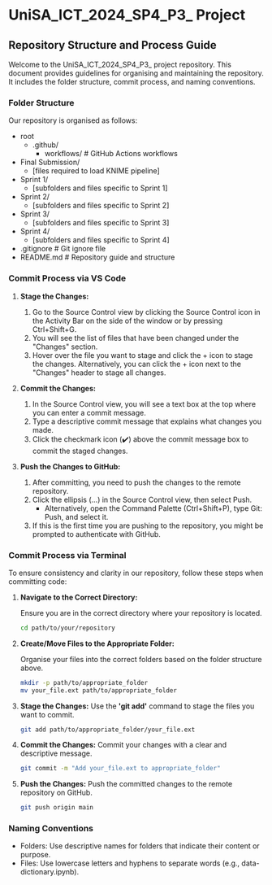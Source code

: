 # UniSA_ICT_2024_SP4_P3_ Project

## Repository Structure and Process Guide

Welcome to the UniSA_ICT_2024_SP4_P3_ project repository. This document provides guidelines for organising and maintaining the repository. It includes the folder structure, commit process, and naming conventions.

### Folder Structure

Our repository is organised as follows:

- root
  - .github/
    - workflows/ # GitHub Actions workflows
- Final Submission/
  - [files required to load KNIME pipeline]
- Sprint 1/
  - [subfolders and files specific to Sprint 1]
- Sprint 2/
  - [subfolders and files specific to Sprint 2]
- Sprint 3/
  - [subfolders and files specific to Sprint 3]
- Sprint 4/
  - [subfolders and files specific to Sprint 4]
- .gitignore # Git ignore file
- README.md # Repository guide and structure

### Commit Process via VS Code

1. **Stage the Changes:**
   1. Go to the Source Control view by clicking the Source Control icon in the Activity Bar on the side of the window or by pressing Ctrl+Shift+G.
   2. You will see the list of files that have been changed under the "Changes" section.
   3. Hover over the file you want to stage and click the + icon to stage the changes. Alternatively, you can click the + icon next to the "Changes" header to stage all changes.
  
2. **Commit the Changes:**
   1. In the Source Control view, you will see a text box at the top where you can enter a commit message.
   2. Type a descriptive commit message that explains what changes you made.
   3. Click the checkmark icon (✔️) above the commit message box to commit the staged changes.

3. **Push the Changes to GitHub:**
   1. After committing, you need to push the changes to the remote repository.
   2. Click the ellipsis (...) in the Source Control view, then select Push.
      - Alternatively, open the Command Palette (Ctrl+Shift+P), type Git: Push, and select it.
   3. If this is the first time you are pushing to the repository, you might be prompted to authenticate with GitHub.

### Commit Process via Terminal

To ensure consistency and clarity in our repository, follow these steps when committing code:

1. **Navigate to the Correct Directory:**

   Ensure you are in the correct directory where your repository is located.

   ```bash
   cd path/to/your/repository

2. **Create/Move Files to the Appropriate Folder:**

   Organise your files into the correct folders based on the folder structure above.

   ```bash
   mkdir -p path/to/appropriate_folder
   mv your_file.ext path/to/appropriate_folder

3. **Stage the Changes:**
   Use the **'git add'** command to stage the files you want to commit.

   ```bash
   git add path/to/appropriate_folder/your_file.ext

4. **Commit the Changes:**
   Commit your changes with a clear and descriptive message.

   ```bash
   git commit -m "Add your_file.ext to appropriate_folder"

5. **Push the Changes:**
   Push the committed changes to the remote repository on GitHub.
   
   ```bash
   git push origin main

### Naming Conventions
- Folders: Use descriptive names for folders that indicate their content or purpose.
- Files: Use lowercase letters and hyphens to separate words (e.g., data-dictionary.ipynb).
